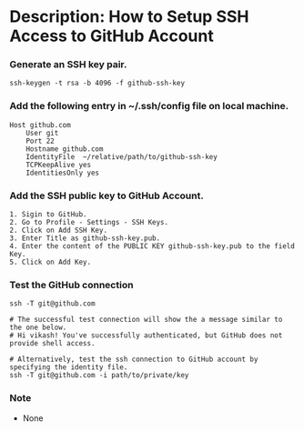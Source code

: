 # Description: How to Setup SSH Access to GitHub Account

### Generate an SSH key pair.
```
ssh-keygen -t rsa -b 4096 -f github-ssh-key
```

### Add the following entry in ~/.ssh/config file on local machine.
```
Host github.com
    User git
    Port 22
    Hostname github.com
    IdentityFile  ~/relative/path/to/github-ssh-key
    TCPKeepAlive yes
    IdentitiesOnly yes
```

### Add the SSH public key to GitHub Account.
```
1. Sigin to GitHub.
2. Go to Profile - Settings - SSH Keys.
2. Click on Add SSH Key.
3. Enter Title as github-ssh-key.pub.
4. Enter the content of the PUBLIC KEY github-ssh-key.pub to the field Key.
5. Click on Add Key.
```

### Test the GitHub connection
```
ssh -T git@github.com

# The successful test connection will show the a message similar to the one below.
# Hi vikash! You've successfully authenticated, but GitHub does not provide shell access.

# Alternatively, test the ssh connection to GitHub account by specifying the identity file.
ssh -T git@github.com -i path/to/private/key
```

### Note
* None
